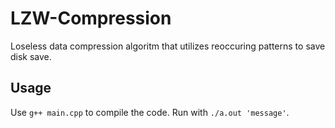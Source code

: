 # LZW-Compression

Loseless data compression algoritm that utilizes reoccuring patterns to save disk save.

## Usage

Use `g++ main.cpp` to compile the code.
Run with `./a.out 'message'`.
